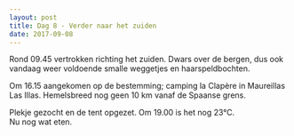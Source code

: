 ```yaml
---
layout: post
title: Dag 8 - Verder naar het zuiden
date: 2017-09-08
---
```


Rond 09.45 vertrokken richting het zuiden. Dwars over de bergen, dus ook vandaag weer voldoende smalle weggetjes en haarspeldbochten.<br>

Om 16.15 aangekomen op de bestemming; camping la Clapère in Maureillas Las Illas. Hemelsbreed nog geen 10 km vanaf de Spaanse grens.<br>

Plekje gezocht en de tent opgezet.
Om 19.00 is het nog 23°C.<br>
Nu nog wat eten.